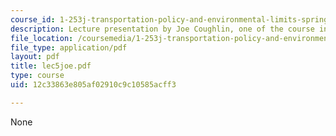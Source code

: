 ```yaml
---
course_id: 1-253j-transportation-policy-and-environmental-limits-spring-2004
description: Lecture presentation by Joe Coughlin, one of the course instructors.
file_location: /coursemedia/1-253j-transportation-policy-and-environmental-limits-spring-2004/12c33863e805af02910c9c10585acff3_lec5joe.pdf
file_type: application/pdf
layout: pdf
title: lec5joe.pdf
type: course
uid: 12c33863e805af02910c9c10585acff3

---
```

None